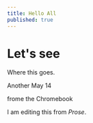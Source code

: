 ```yaml
---
title: Hello All
published: true
---
```


# Let's see

Where this goes.

Another May 14

frome the Chromebook

I am editing this from _Prose_.
